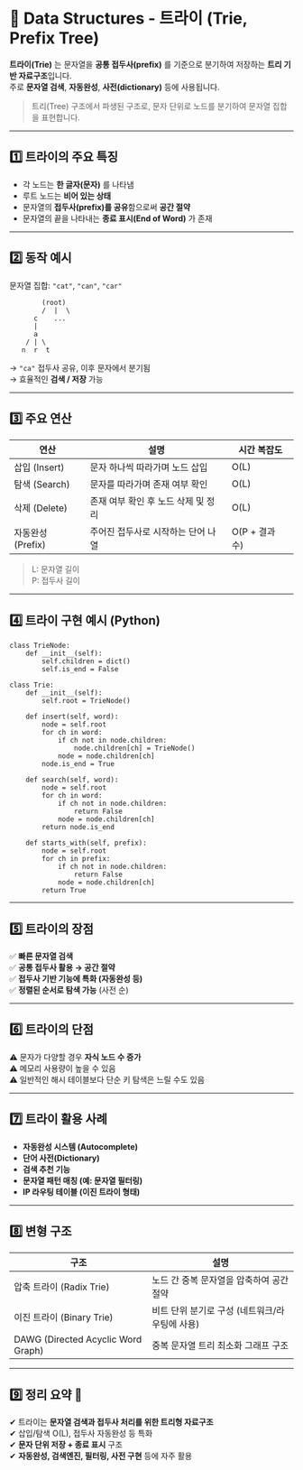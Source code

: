 # 🔡 Data Structures - 트라이 (Trie, Prefix Tree)

**트라이(Trie)** 는 문자열을 **공통 접두사(prefix)** 를 기준으로 분기하여 저장하는 **트리 기반 자료구조**입니다.  
주로 **문자열 검색**, **자동완성**, **사전(dictionary)** 등에 사용됩니다.

> 트리(Tree) 구조에서 파생된 구조로, 문자 단위로 노드를 분기하여 문자열 집합을 표현합니다.

---

## 1️⃣ 트라이의 주요 특징

- 각 노드는 **한 글자(문자)** 를 나타냄
- 루트 노드는 **비어 있는 상태**
- 문자열의 **접두사(prefix)를 공유**함으로써 **공간 절약**
- 문자열의 끝을 나타내는 **종료 표시(End of Word)** 가 존재

---

## 2️⃣ 동작 예시

문자열 집합: `"cat"`, `"can"`, `"car"`

```
        (root)
        /  |  \
      c    ...  
      |
      a
    / | \
   n  r  t
```

→ `"ca"` 접두사 공유, 이후 문자에서 분기됨  
→ 효율적인 **검색 / 저장** 가능

---

## 3️⃣ 주요 연산

| 연산           | 설명                                      | 시간 복잡도 |
|----------------|-------------------------------------------|--------------|
| 삽입 (Insert)  | 문자 하나씩 따라가며 노드 삽입              | O(L)         |
| 탐색 (Search)  | 문자를 따라가며 존재 여부 확인              | O(L)         |
| 삭제 (Delete)  | 존재 여부 확인 후 노드 삭제 및 정리         | O(L)         |
| 자동완성 (Prefix) | 주어진 접두사로 시작하는 단어 나열          | O(P + 결과 수) |

> L: 문자열 길이  
> P: 접두사 길이

---

## 4️⃣ 트라이 구현 예시 (Python)

```
class TrieNode:
    def __init__(self):
        self.children = dict()
        self.is_end = False

class Trie:
    def __init__(self):
        self.root = TrieNode()

    def insert(self, word):
        node = self.root
        for ch in word:
            if ch not in node.children:
                node.children[ch] = TrieNode()
            node = node.children[ch]
        node.is_end = True

    def search(self, word):
        node = self.root
        for ch in word:
            if ch not in node.children:
                return False
            node = node.children[ch]
        return node.is_end

    def starts_with(self, prefix):
        node = self.root
        for ch in prefix:
            if ch not in node.children:
                return False
            node = node.children[ch]
        return True
```

---

## 5️⃣ 트라이의 장점

✅ **빠른 문자열 검색**  
✅ **공통 접두사 활용 → 공간 절약**  
✅ **접두사 기반 기능에 특화 (자동완성 등)**  
✅ **정렬된 순서로 탐색 가능** (사전 순)

---

## 6️⃣ 트라이의 단점

⚠️ 문자가 다양할 경우 **자식 노드 수 증가**  
⚠️ 메모리 사용량이 높을 수 있음  
⚠️ 일반적인 해시 테이블보다 단순 키 탐색은 느릴 수도 있음

---

## 7️⃣ 트라이 활용 사례

- **자동완성 시스템 (Autocomplete)**
- **단어 사전(Dictionary)**
- **검색 추천 기능**
- **문자열 패턴 매칭 (예: 문자열 필터링)**
- **IP 라우팅 테이블 (이진 트라이 형태)**

---

## 8️⃣ 변형 구조

| 구조               | 설명                                      |
|--------------------|-------------------------------------------|
| 압축 트라이 (Radix Trie) | 노드 간 중복 문자열을 압축하여 공간 절약       |
| 이진 트라이 (Binary Trie) | 비트 단위 분기로 구성 (네트워크/라우팅에 사용) |
| DAWG (Directed Acyclic Word Graph) | 중복 문자열 트리 최소화 그래프 구조           |

---

## 9️⃣ 정리 요약 🎯

✔ 트라이는 **문자열 검색과 접두사 처리를 위한 트리형 자료구조**  
✔ 삽입/탐색 O(L), 접두사 자동완성 등 특화  
✔ **문자 단위 저장 + 종료 표시** 구조  
✔ **자동완성, 검색엔진, 필터링, 사전 구현** 등에 자주 활용
